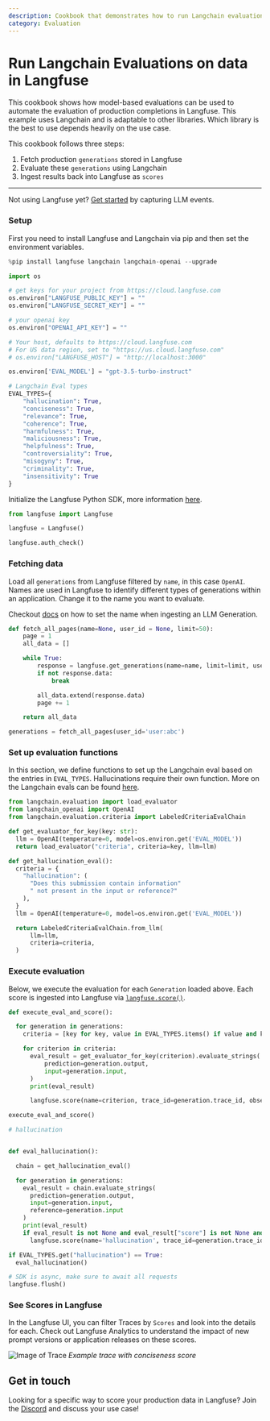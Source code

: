 ```yaml
---
description: Cookbook that demonstrates how to run Langchain evaluations on data in Langfuse.
category: Evaluation
---
```


# Run Langchain Evaluations on data in Langfuse

This cookbook shows how model-based evaluations can be used to automate the evaluation of production completions in Langfuse. This example uses Langchain and is adaptable to other libraries. Which library is the best to use depends heavily on the use case.

This cookbook follows three steps:
1. Fetch production `generations` stored in Langfuse
2. Evaluate these `generations` using Langchain
3. Ingest results back into Langfuse as `scores`


----
Not using Langfuse yet? [Get started](https://langfuse.com/docs/get-started) by capturing LLM events.

### Setup

First you need to install Langfuse and Langchain via pip and then set the environment variables.


```python
%pip install langfuse langchain langchain-openai --upgrade
```


```python
import os

# get keys for your project from https://cloud.langfuse.com
os.environ["LANGFUSE_PUBLIC_KEY"] = ""
os.environ["LANGFUSE_SECRET_KEY"] = ""

# your openai key
os.environ["OPENAI_API_KEY"] = ""

# Your host, defaults to https://cloud.langfuse.com
# For US data region, set to "https://us.cloud.langfuse.com"
# os.environ["LANGFUSE_HOST"] = "http://localhost:3000"
```


```python
os.environ['EVAL_MODEL'] = "gpt-3.5-turbo-instruct"

# Langchain Eval types
EVAL_TYPES={
    "hallucination": True,
    "conciseness": True,
    "relevance": True,
    "coherence": True,
    "harmfulness": True,
    "maliciousness": True,
    "helpfulness": True,
    "controversiality": True,
    "misogyny": True,
    "criminality": True,
    "insensitivity": True
}
```

Initialize the Langfuse Python SDK, more information [here](https://langfuse.com/docs/sdk/python#1-installation).


```python
from langfuse import Langfuse

langfuse = Langfuse()

langfuse.auth_check()
```

### Fetching data

Load all `generations` from Langfuse filtered by `name`, in this case `OpenAI`. Names are used in Langfuse to identify different types of generations within an application. Change it to the name you want to evaluate.

Checkout [docs](https://langfuse.com/docs/sdk/python#generation) on how to set the name when ingesting an LLM Generation.


```python
def fetch_all_pages(name=None, user_id = None, limit=50):
    page = 1
    all_data = []

    while True:
        response = langfuse.get_generations(name=name, limit=limit, user_id=user_id, page=page)
        if not response.data:
            break

        all_data.extend(response.data)
        page += 1

    return all_data
```


```python
generations = fetch_all_pages(user_id='user:abc')
```

### Set up evaluation functions

In this section, we define functions to set up the Langchain eval based on the entries in `EVAL_TYPES`. Hallucinations require their own function. More on the Langchain evals can be found [here](https://python.langchain.com/docs/guides/evaluation/string/criteria_eval_chain).


```python
from langchain.evaluation import load_evaluator
from langchain_openai import OpenAI
from langchain.evaluation.criteria import LabeledCriteriaEvalChain

def get_evaluator_for_key(key: str):
  llm = OpenAI(temperature=0, model=os.environ.get('EVAL_MODEL'))
  return load_evaluator("criteria", criteria=key, llm=llm)

def get_hallucination_eval():
  criteria = {
    "hallucination": (
      "Does this submission contain information"
      " not present in the input or reference?"
    ),
  }
  llm = OpenAI(temperature=0, model=os.environ.get('EVAL_MODEL'))

  return LabeledCriteriaEvalChain.from_llm(
      llm=llm,
      criteria=criteria,
  )
```

### Execute evaluation

Below, we execute the evaluation for each `Generation` loaded above. Each score is ingested into Langfuse via [`langfuse.score()`](https://langfuse.com/docs/scores).



```python
def execute_eval_and_score():

  for generation in generations:
    criteria = [key for key, value in EVAL_TYPES.items() if value and key != "hallucination"]

    for criterion in criteria:
      eval_result = get_evaluator_for_key(criterion).evaluate_strings(
          prediction=generation.output,
          input=generation.input,
      )
      print(eval_result)

      langfuse.score(name=criterion, trace_id=generation.trace_id, observation_id=generation.id, value=eval_result["score"], comment=eval_result['reasoning'])

execute_eval_and_score()

```


```python
# hallucination


def eval_hallucination():

  chain = get_hallucination_eval()

  for generation in generations:
    eval_result = chain.evaluate_strings(
      prediction=generation.output,
      input=generation.input,
      reference=generation.input
    )
    print(eval_result)
    if eval_result is not None and eval_result["score"] is not None and eval_result["reasoning"] is not None:
      langfuse.score(name='hallucination', trace_id=generation.trace_id, observation_id=generation.id, value=eval_result["score"], comment=eval_result['reasoning'])

```


```python
if EVAL_TYPES.get("hallucination") == True:
  eval_hallucination()
```


```python
# SDK is async, make sure to await all requests
langfuse.flush()
```

### See Scores in Langfuse

 In the Langfuse UI, you can filter Traces by `Scores` and look into the details for each. Check out Langfuse Analytics to understand the impact of new prompt versions or application releases on these scores.

![Image of Trace](https://langfuse.com/images/docs/trace-conciseness-score.jpg)
_Example trace with conciseness score_


## Get in touch

Looking for a specific way to score your production data in Langfuse? Join the [Discord](https://langfuse.com/discord) and discuss your use case!
